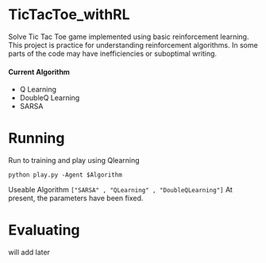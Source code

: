 # TicTacToe_withRL
Solve Tic Tac Toe game implemented using basic reinforcement learning. This project is practice for understanding reinforcement algorithms. In some parts of the code may have inefficiencies or suboptimal writing.
#### Current Algorithm 
 - Q Learning
 - DoubleQ Learning
 - SARSA

# Running
Run to training and play using Qlearning 
```
python play.py -Agent $Algorithm
```
Useable Algorithm ```["SARSA" , "QLearning" , "DoubleQLearning"]```
At present, the parameters have been fixed.

# Evaluating
will add later

